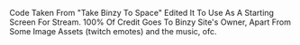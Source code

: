 Code Taken From "Take Binzy To Space" Edited It To Use As A Starting Screen For Stream. 100% Of Credit Goes To Binzy Site's Owner, Apart From Some Image Assets (twitch emotes) and the music, ofc.
